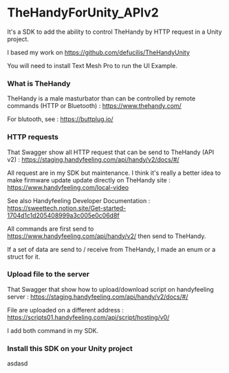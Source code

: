 # TheHandyForUnity_APIv2

It's a SDK to add the ability to control TheHandy by HTTP request in a Unity project.

I based my work on https://github.com/defucilis/TheHandyUnity

You will need to install Text Mesh Pro to run the UI Example.

### What is TheHandy
TheHandy is a male masturbator than can be controlled by remote commands (HTTP or Bluetooth) : https://www.thehandy.com/

For blutooth, see : https://buttplug.io/

### HTTP requests
That Swagger show all HTTP request that can be send to TheHandy (API v2) : https://staging.handyfeeling.com/api/handy/v2/docs/#/

All request are in my SDK but maintenance. I think it's really a better idea to make firmware update update directly on TheHandy site :
https://www.handyfeeling.com/local-video

See also Handyfeeling Developer Documentation : https://sweettech.notion.site/Get-started-1704d1c1d205408999a3c005e0c06d8f

All commands are first send to https://www.handyfeeling.com/api/handy/v2/ then send to TheHandy.

If a set of data are send to / receive from TheHandy, I made an enum or a struct for it.

### Upload file to the server
That Swagger that show how to upload/download script on handyfeeling server : https://staging.handyfeeling.com/api/handy/v2/docs/#/

File are uploaded on a different address : https://scripts01.handyfeeling.com/api/script/hosting/v0/

I add both command in my SDK.

### Install this SDK on your Unity project
asdasd
